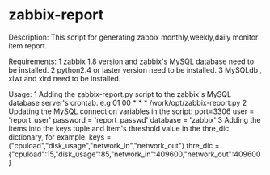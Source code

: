 zabbix-report
=============
Description:
  This script for generating zabbix monthly,weekly,daily monitor item report.

Requirements:
    1  zabbix 1.8 version and zabbix's MySQL database need to be installed.
    2  python2.4 or laster version need to be installed.
    3  MySQLdb , xlwt and xlrd need to be installed.

Usage:
    1  Adding the zabbix-report.py script to the zabbix's MySQL database server's crontab.
       e.g   01 00 * * * /work/opt/zabbix-report.py
    2  Updating the MySQL connection variables in the script:
       port=3306
       user = 'report_user'
       password = 'report_passwd'
       database = 'zabbix'
    3  Adding the Items into the keys tuple and Item's threshold value in the thre_dic dictionary, for example.
       keys = ("cpuload","disk_usage","network_in","network_out")
       thre_dic = {"cpuload":15,"disk_usage":85,"network_in":409600,"network_out":409600}

